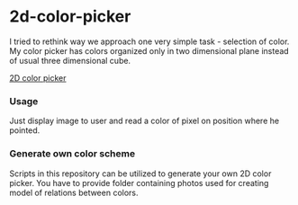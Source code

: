 # 2d-color-picker

 I tried to rethink way we approach one very simple task - selection of color. My color picker has colors organized only in two dimensional plane instead of usual three dimensional cube.

[2D color picker](https://raw.githubusercontent.com/Linzee/2d-color-picker/master/output/colorScheme.png)

### Usage

Just display image to user and read a color of pixel on position where he pointed.

### Generate own color scheme

Scripts in this repository can be utilized to generate your own 2D color picker. You have to provide folder containing photos used for creating model of relations between colors.
